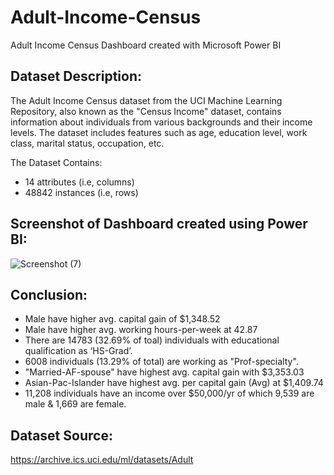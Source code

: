 # Adult-Income-Census
Adult Income Census Dashboard created with Microsoft Power BI

## Dataset Description:
The Adult Income Census dataset from the UCI Machine Learning Repository, also known as the "Census Income" dataset, contains information about individuals from various backgrounds and their income levels. The dataset includes features such as age, education level, work class, marital status, occupation, etc.

The Dataset Contains:
- 14 attributes (i.e, columns)
- 48842 instances (i.e, rows)

## Screenshot of Dashboard created using Power BI:
![Screenshot (7)](https://github.com/SourajitD/Adult-Income-Census/assets/110446951/35d0a4b5-2ca2-4501-9174-f8c337e89f9f)

## Conclusion:
- Male have higher avg. capital gain of $1,348.52
- Male have higher avg. working hours-per-week at 42.87
- There are 14783 (32.69% of toal) individuals with educational qualification as ‘HS-Grad’.
- 6008 individuals (13.29% of total) are working as "Prof-specialty".
- "Married-AF-spouse" have highest avg. capital gain with $3,353.03
- Asian-Pac-Islander have highest avg. per capital gain (Avg) at $1,409.74
- 11,208 individuals have an income over $50,000/yr of which 9,539 are male & 1,669 are female.

## Dataset Source:
https://archive.ics.uci.edu/ml/datasets/Adult
